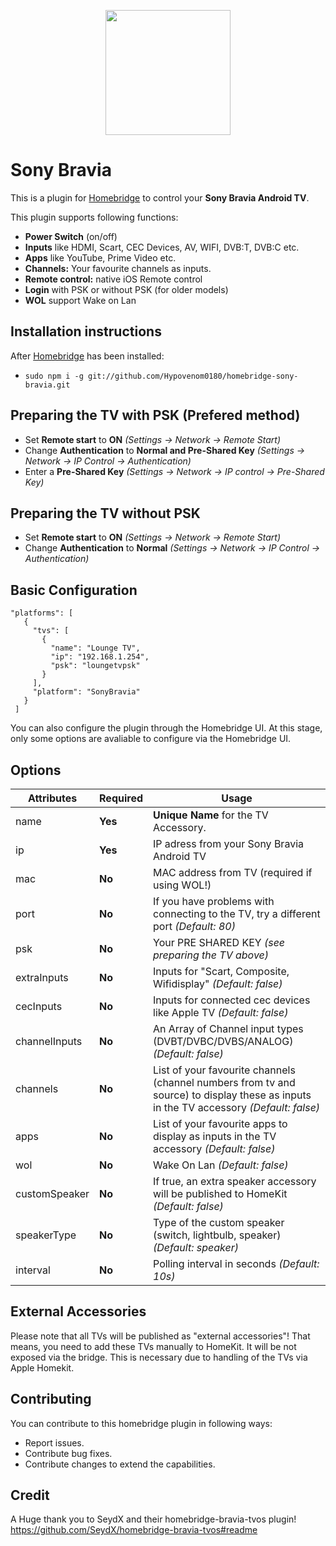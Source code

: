 <p align="center">
    <img src="https://i.imgur.com/xnQyZaU.png" height="200">
</p>


# Sony Bravia

This is a plugin for [Homebridge](https://github.com/nfarina/homebridge) to control your **Sony Bravia Android TV**. 

This plugin supports following functions:

- **Power Switch** (on/off)
- **Inputs** like HDMI, Scart, CEC Devices, AV, WIFI, DVB:T, DVB:C etc.
- **Apps** like YouTube, Prime Video etc.
- **Channels:** Your favourite channels as inputs.
- **Remote control:** native iOS Remote control
- **Login** with PSK or without PSK (for older models)
- **WOL** support Wake on Lan

## Installation instructions

After [Homebridge](https://github.com/nfarina/homebridge) has been installed:

-  ```sudo npm i -g git://github.com/Hypovenom0180/homebridge-sony-bravia.git```

## Preparing the TV with PSK (Prefered method)

- Set **Remote start** to **ON** _(Settings -> Network -> Remote Start)_
- Change **Authentication** to **Normal and Pre-Shared Key** _(Settings -> Network -> IP Control -> Authentication)_
- Enter a **Pre-Shared Key** _(Settings -> Network -> IP control -> Pre-Shared Key)_


## Preparing the TV without PSK

- Set **Remote start** to **ON** _(Settings -> Network -> Remote Start)_
- Change **Authentication** to **Normal** _(Settings -> Network -> IP Control -> Authentication)_


## Basic Configuration

 ```
 "platforms": [
    {
      "tvs": [
        {
          "name": "Lounge TV",
          "ip": "192.168.1.254",
          "psk": "loungetvpsk"
        }
      ],
      "platform": "SonyBravia"
    }
  ]
 ```

You can also configure the plugin through the Homebridge UI. At this stage, only some options are avaliable to configure via the Homebridge UI.
 
 
 ## Options

| **Attributes** | **Required** | **Usage** |
|------------|----------|-------|
| name | **Yes** | **Unique Name** for the TV Accessory.   |
| ip | **Yes** | IP adress from your Sony Bravia Android TV |
| mac | **No** | MAC address from TV (required if using WOL!) |
| port | **No** | If you have problems with connecting to the TV, try a different port _(Default: 80)_ |
| psk | **No** | Your PRE SHARED KEY _(see preparing the TV above)_ |
| extraInputs | **No** | Inputs for "Scart, Composite, Wifidisplay" _(Default: false)_ |
| cecInputs | **No** | Inputs for connected cec devices like Apple TV _(Default: false)_ |
| channelInputs | **No** | An Array of Channel input types (DVBT/DVBC/DVBS/ANALOG) _(Default: false)_ |
| channels | **No** | List of your favourite channels (channel numbers from tv and source) to display these as inputs in the TV accessory _(Default: false)_ |
| apps | **No** | List of your favourite apps to display as inputs in the TV accessory  _(Default: false)_ |
| wol | **No** | Wake On Lan  _(Default: false)_ |
| customSpeaker | **No** | If true, an extra speaker accessory will be published to HomeKit  _(Default: false)_ |
| speakerType | **No** | Type of the custom speaker (switch, lightbulb, speaker) _(Default: speaker)_ |
| interval | **No** | Polling interval in seconds _(Default: 10s)_ |


## External Accessories

Please note that all TVs will be published as "external accessories"! That means, you need to add these TVs manually to HomeKit. It will be not exposed via the bridge. This is necessary due to handling of the TVs via Apple Homekit.


## Contributing

You can contribute to this homebridge plugin in following ways:

- Report issues.
- Contribute bug fixes.
- Contribute changes to extend the capabilities.

## Credit

A Huge thank you to SeydX and their homebridge-bravia-tvos plugin!
https://github.com/SeydX/homebridge-bravia-tvos#readme
